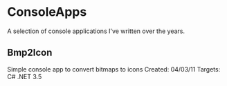 # ConsoleApps
A selection of console applications I've written over the years.

Bmp2Icon
--------
Simple console app to convert bitmaps to icons
Created: 04/03/11
Targets: C# .NET 3.5

